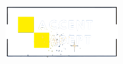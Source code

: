 <img
  src="/src/assets/logo.png"
  alt="Alt text"
  title="Optional title"
  style="display: inline-block; margin: 0 auto; max-width: 300px">
